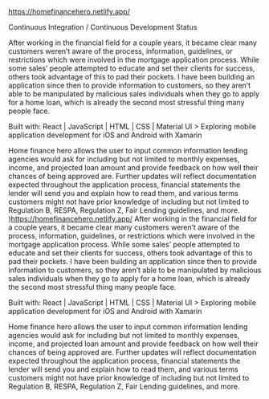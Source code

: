 https://homefinancehero.netlify.app/

Continuous Integration / Continuous Development Status

After working in the financial field for a couple years, it became clear many customers weren’t aware of the process, information, guidelines, or restrictions which were involved in the mortgage application process. While some sales’ people attempted to educate and set their clients for success, others took advantage of this to pad their pockets. I have been building an application since then to provide information to customers, so they aren’t able to be manipulated by malicious sales individuals when they go to apply for a home loan, which is already the second most stressful thing many people face.

Built with: React | JavaScript | HTML | CSS | Material UI > Exploring mobile application development for iOS and Android with Xamarin

Home finance hero allows the user to input common information lending agencies would ask for including but not limited to monthly expenses, income, and projected loan amount and provide feedback on how well their chances of being approved are. Further updates will reflect documentation expected throughout the application process, financial statements the lender will send you and explain how to read them, and various terms customers might not have prior knowledge of including but not limited to Regulation B, RESPA, Regulation Z, Fair Lending guidelines, and more. 
)https://homefinancehero.netlify.app/
After working in the financial field for a couple years, it became clear many customers weren’t aware of the process, information, guidelines, or restrictions which were involved in the mortgage application process. While some sales’ people attempted to educate and set their clients for success, others took advantage of this to pad their pockets. I have been building an application since then to provide information to customers, so they aren’t able to be manipulated by malicious sales individuals when they go to apply for a home loan, which is already the second most stressful thing many people face.

Built with: React | JavaScript | HTML | CSS | Material UI > Exploring mobile application development for iOS and Android with Xamarin

Home finance hero allows the user to input common information lending agencies would ask for including but not limited to monthly expenses, income, and projected loan amount and provide feedback on how well their chances of being approved are. Further updates will reflect documentation expected throughout the application process, financial statements the lender will send you and explain how to read them, and various terms customers might not have prior knowledge of including but not limited to Regulation B, RESPA, Regulation Z, Fair Lending guidelines, and more. 
